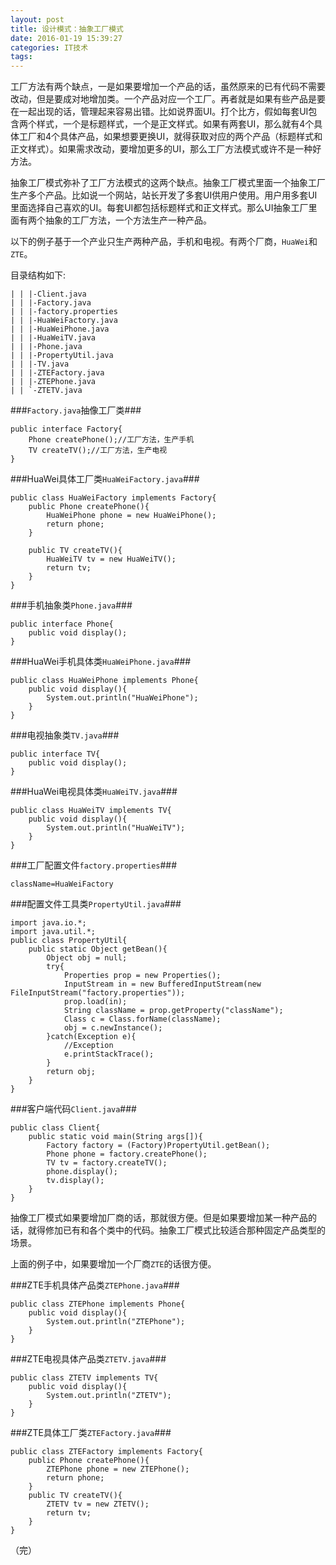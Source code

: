 ```yaml
---
layout: post
title: 设计模式：抽象工厂模式
date: 2016-01-19 15:39:27
categories: IT技术
tags:
---
```


工厂方法有两个缺点，一是如果要增加一个产品的话，虽然原来的已有代码不需要改动，但是要成对地增加类。一个产品对应一个工厂。再者就是如果有些产品是要在一起出现的话，管理起来容易出错。比如说界面UI。打个比方，假如每套UI包含两个样式，一个是标题样式，一个是正文样式。如果有两套UI，那么就有4个具体工厂和4个具体产品，如果想要更换UI，就得获取对应的两个产品（标题样式和正文样式）。如果需求改动，要增加更多的UI，那么工厂方法模式或许不是一种好方法。

抽象工厂模式弥补了工厂方法模式的这两个缺点。抽象工厂模式里面一个抽象工厂生产多个产品。比如说一个网站，站长开发了多套UI供用户使用。用户用多套UI里面选择自己喜欢的UI。每套UI都包括标题样式和正文样式。那么UI抽象工厂里面有两个抽象的工厂方法，一个方法生产一种产品。

以下的例子基于一个产业只生产两种产品，手机和电视。有两个厂商，`HuaWei`和`ZTE`。

目录结构如下:

```
| | |-Client.java
| | |-Factory.java
| | |-factory.properties
| | |-HuaWeiFactory.java
| | |-HuaWeiPhone.java
| | |-HuaWeiTV.java
| | |-Phone.java
| | |-PropertyUtil.java
| | |-TV.java
| | |-ZTEFactory.java
| | |-ZTEPhone.java
| | `-ZTETV.java
```

###`Factory.java`抽像工厂类###
```
public interface Factory{
    Phone createPhone();//工厂方法，生产手机
    TV createTV();//工厂方法，生产电视
}
```

###HuaWei具体工厂类`HuaWeiFactory.java`###
```
public class HuaWeiFactory implements Factory{
    public Phone createPhone(){
        HuaWeiPhone phone = new HuaWeiPhone();
        return phone;
    }

    public TV createTV(){
        HuaWeiTV tv = new HuaWeiTV();
        return tv;
    }
}
```

###手机抽象类`Phone.java`###
```
public interface Phone{
    public void display();
}
```

###HuaWei手机具体类`HuaWeiPhone.java`###
```
public class HuaWeiPhone implements Phone{
    public void display(){
        System.out.println("HuaWeiPhone");
    }
}
```

###电视抽象类`TV.java`###
```
public interface TV{
    public void display();
}
```

###HuaWei电视具体类`HuaWeiTV.java`###
```
public class HuaWeiTV implements TV{
    public void display(){
        System.out.println("HuaWeiTV");
    }
}
```

###工厂配置文件`factory.properties`###
```
className=HuaWeiFactory
```

###配置文件工具类`PropertyUtil.java`###
```
import java.io.*;
import java.util.*;
public class PropertyUtil{
    public static Object getBean(){
        Object obj = null;
        try{
            Properties prop = new Properties();
            InputStream in = new BufferedInputStream(new FileInputStream("factory.properties"));
            prop.load(in);
            String className = prop.getProperty("className");
            Class c = Class.forName(className);
            obj = c.newInstance();
        }catch(Exception e){
            //Exception
            e.printStackTrace();
        }
        return obj;
    }
}
```

###客户端代码`Client.java`###
```
public class Client{
    public static void main(String args[]){
        Factory factory = (Factory)PropertyUtil.getBean();
        Phone phone = factory.createPhone();
        TV tv = factory.createTV();
        phone.display();
        tv.display();
    }
}
```

抽像工厂模式如果要增加厂商的话，那就很方便。但是如果要增加某一种产品的话，就得修加已有和各个类中的代码。抽象工厂模式比较适合那种固定产品类型的场景。

上面的例子中，如果要增加一个厂商`ZTE`的话很方便。

###ZTE手机具体产品类`ZTEPhone.java`###
```
public class ZTEPhone implements Phone{
    public void display(){
        System.out.println("ZTEPhone");
    }
}
```

###ZTE电视具体产品类`ZTETV.java`###
```
public class ZTETV implements TV{
    public void display(){
        System.out.println("ZTETV");
    }
}
```

###ZTE具体工厂类`ZTEFactory.java`###
```
public class ZTEFactory implements Factory{
    public Phone createPhone(){
        ZTEPhone phone = new ZTEPhone();
        return phone;
    }
    public TV createTV(){
        ZTETV tv = new ZTETV();
        return tv;
    }
}
```

（完）
